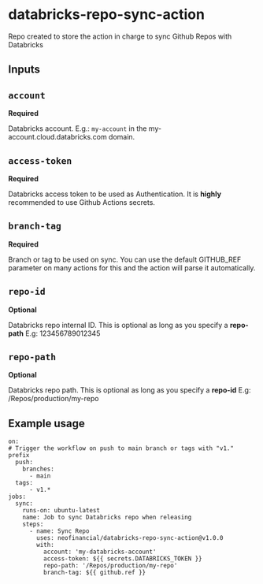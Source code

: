 # databricks-repo-sync-action
Repo created to store the action in charge to sync Github Repos with Databricks

## Inputs

## `account`

**Required** 

Databricks account. E.g.: `my-account` in the my-account.cloud.databricks.com domain.

## `access-token`

**Required** 

Databricks access token to be used as Authentication. It is **highly** recommended to use Github Actions secrets.

## `branch-tag`

**Required** 

Branch or tag to be used on sync. You can use the default GITHUB_REF parameter on many actions for this and the action will parse it automatically.

## `repo-id`

**Optional** 

Databricks repo internal ID. This is optional as long as you specify a **repo-path** E.g: 123456789012345

## `repo-path`

**Optional** 

Databricks repo path. This is optional as long as you specify a **repo-id** E.g: /Repos/production/my-repo

## Example usage

```
on:
# Trigger the workflow on push to main branch or tags with "v1." prefix
  push:
    branches:
      - main
  tags:
      - v1.*
jobs:
  sync:
    runs-on: ubuntu-latest
    name: Job to sync Databricks repo when releasing
    steps:
      - name: Sync Repo
        uses: neofinancial/databricks-repo-sync-action@v1.0.0
        with:
          account: 'my-databricks-account'
          access-token: ${{ secrets.DATABRICKS_TOKEN }}
          repo-path: '/Repos/production/my-repo'
          branch-tag: ${{ github.ref }}
```